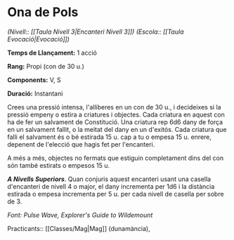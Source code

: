 # Ona de Pols

*(Nivell:: [[Taula Nivell 3|Encanteri Nivell 3]]) (Escola:: [[Taula Evocació|Evocació]])*

**Temps de Llançament:** 1 acció

**Rang:** Propi (con de 30 u.)

**Components:** V, S

**Duració:** Instantani

Crees una pressió intensa, l'alliberes en un con de 30 u., i decideixes si la pressió empeny o estira a criatures i objectes. Cada criatura en aquest con ha de fer un salvament de Constitució. Una criatura rep 6d6 dany de força en un salvament fallit, o la meitat del dany en un d'exitós. Cada criatura que falli el salvament és o bé estirada 15 u. cap a tu o empesa 15 u. enrere, depenent de l'elecció que hagis fet per l'encanteri.

A més a més, objectes no fermats que estiguin completament dins del con són també estirats o empesos 15 u.

***A Nivells Superiors***. Quan conjuris aquest encanteri usant una casella d'encanteri de nivell 4 o major, el dany incrementa per 1d6 i la distància estirada o empesa incrementa per 5 u. per cada nivell de casella per sobre de 3.


*Font: Pulse Wave, Explorer's Guide to Wildemount*



Practicants:: [[Classes/Mag|Mag]] (dunamància),